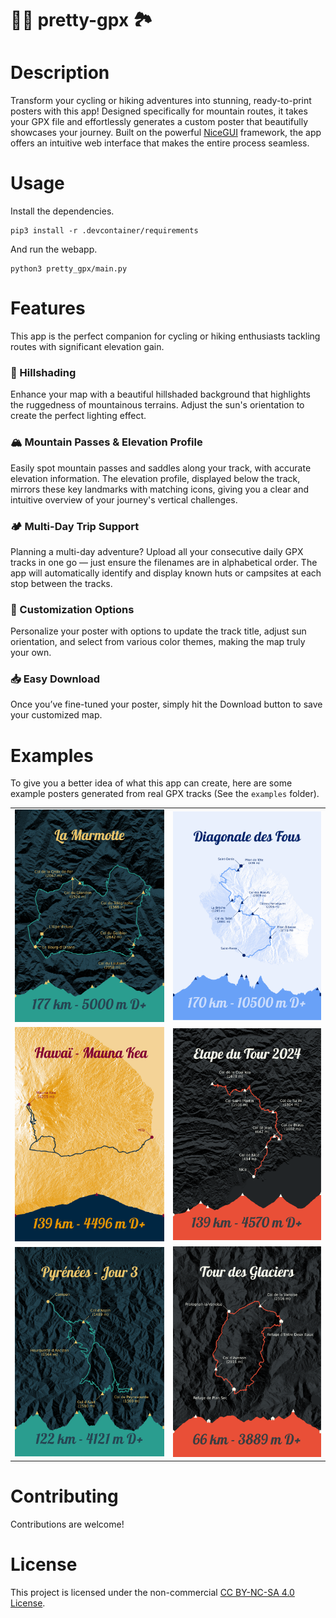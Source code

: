 # 🚴‍♂️ pretty-gpx 🏞️

# Description

Transform your cycling or hiking adventures into stunning, ready-to-print posters with this app! Designed specifically for mountain routes, it takes your GPX file and effortlessly generates a custom poster that beautifully showcases your journey. Built on the powerful [NiceGUI](https://nicegui.io/) framework, the app offers an intuitive web interface that makes the entire process seamless.

# Usage

Install the dependencies.
```
pip3 install -r .devcontainer/requirements
```

And run the webapp.
```
python3 pretty_gpx/main.py
```


# Features

This app is the perfect companion for cycling or hiking enthusiasts tackling routes with significant elevation gain.

### 🌄 Hillshading

Enhance your map with a beautiful hillshaded background that highlights the ruggedness of mountainous terrains. Adjust the sun's orientation to create the perfect lighting effect.

### 🏔️ Mountain Passes & Elevation Profile

Easily spot mountain passes and saddles along your track, with accurate elevation information. The elevation profile, displayed below the track, mirrors these key landmarks with matching icons, giving you a clear and intuitive overview of your journey's vertical challenges.

### 🏕️ Multi-Day Trip Support

Planning a multi-day adventure? Upload all your consecutive daily GPX tracks in one go — just ensure the filenames are in alphabetical order. The app will automatically identify and display known huts or campsites at each stop between the tracks.

### 🎨 Customization Options

Personalize your poster with options to update the track title, adjust sun orientation, and select from various color themes, making the map truly your own.

### 📥 Easy Download

Once you’ve fine-tuned your poster, simply hit the Download button to save your customized map.



# Examples

To give you a better idea of what this app can create, here are some example posters generated from real GPX tracks (See the `examples` folder).




<table>
  <tr>
    <td><img src="doc/marmotte.svg" style="max-width: 100%; height: auto;"/></td>
    <td><img src="doc/diagonale-des-fous.svg" style="max-width: 100%; height: auto;"/></td>
  </tr>
  <tr>
    <td><img src="doc/hawaii.svg" style="max-width: 100%; height: auto;"/></td>
    <td><img src="doc/couillole.svg" style="max-width: 100%; height: auto;"/></td>
  </tr>
  <tr>
    <td><img src="doc/peyresourde.svg" style="max-width: 100%; height: auto;"/></td>
    <td><img src="doc/vanoise_3days.svg" style="max-width: 100%; height: auto;"/></td>
  </tr>
</table>






# Contributing

Contributions are welcome!

# License

This project is licensed under the non-commercial [CC BY-NC-SA 4.0 License](LICENSE).


